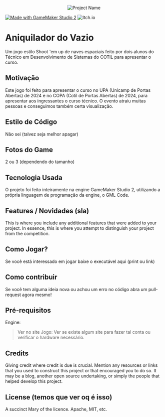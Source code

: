 <p align="center">
  <img src="foto de alguma parte do como (caminho)" alt="Project Name">
</p>

[![Made with GameMaker Studio 2](https://img.shields.io/badge/Made%20with-GameMaker_Studio_2-000000.svg?style=for-the-badge&logo=data%3Aimage%2Fpng%3Bbase64%2CiVBORw0KGgoAAAANSUhEUgAAAA4AAAAOCAMAAAAolt3jAAAAZlBMVEX%2F%2F%2F%2F%2F%2F%2F%2F%2F%2F%2F%2F%2F%2F%2F%2F%2F%2F%2F%2F%2F%2F%2F%2F%2F%2F%2F%2F%2F%2F%2F%2F%2F%2F%2F%2F%2F%2F%2F%2F%2F%2F%2F%2F%2F%2F%2F%2F%2F%2F%2F%2F%2F%2F%2F%2F%2F%2F%2F%2F%2F%2F%2F%2F%2F%2F%2F%2F%2F%2F%2F%2F%2F%2F%2F%2F%2F%2F%2F%2F%2F%2F%2F%2F%2F%2F%2F%2F%2F%2F%2F%2F%2F%2F%2F%2F%2F%2F%2F%2F%2F%2F%2F%2F%2F%2F%2F%2F%2F%2F%2F%2F%2F%2F%2F%2F%2F%2F%2F%2F%2F%2F%2F%2F%2F%2F%2F%2F%2F%2F%2F%2F%2F%2F%2F%2BrG8stAAAAIXRSTlMABg0OFBkfcn1%2Bf4CBgoOFhoeIiouWmNDa5ebp8PX2%2B%2F6o6Vq%2BAAAAY0lEQVR42k2OWQ6AIAwFn%2BIOioobrnD%2FS4o0EeanmQxNAdErRFTWtsFq6%2BiiZozz0CSnTjYBwo0RkF8DWDLf51Ni9K%2FYdq0Fy3KAfzk97M7goK1F%2F4rGH9Kk1OlboQtEDIrmC%2BU3CVxTr%2FRMAAAAAElFTkSuQmCC)](https://www.yoyogames.com/gamemaker)
![Itch.io](https://img.shields.io/badge/Itch-%23FF0B34.svg?style=for-the-badge&logo=Itch.io&logoColor=white)
<!--![Git](https://img.shields.io/badge/git-%23F05033.svg?style=for-the-badge&logo=git&logoColor=white)-->

# Aniquilador do Vazio
Um jogo estilo Shoot 'em up de naves espaciais feito por dois alunos do Técnico em Desenvolvimento de Sistemas do COTIL para apresentar o curso.


## Motivação
Este jogo foi feito para apresentar o curso no UPA (Unicamp de Portas Abertas) de 2024 e no COPA (Cotil de Portas Abertas) de 2024, para apresentar aos ingressantes o curso técnico. O evento atraiu muitas pessoas e conseguimos também certa visualização.


## Estilo de Código
Não sei (talvez seja melhor apagar)


## Fotos do Game
2 ou 3 (dependendo do tamanho)


## Tecnologia Usada
O projeto foi feito inteiramente na engine GameMaker Studio 2, utilizando a própria linguagem de programação da engine, o GML Code.


## Features / Novidades (sla)
This is where you include any additional features that were added to your project. In essence, this is where you attempt to distinguish your project from the competition.


## Como Jogar?
Se você está interessado em jogar baixe o executável aqui (print ou link)


## Como contribuir
Se você tem alguma ideia nova ou achou um erro no código abra um pull-request agora mesmo!

## Pré-requisitos
Engine:
> Ver no site
Jogo:
> Ver se existe algum site para fazer tal conta ou verificar o hardware necessário.


## Credits 
Giving credit where credit is due is crucial. Mention any resources or links that you used to construct this project or that encouraged you to do so. It may be a blog, another open source undertaking, or simply the people that helped develop this project.


## License (temos que ver oq é isso)
A succinct Mary of the licence. Apache, MIT, etc.
